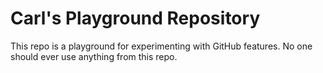 # Carl's Playground Repository
This repo is a playground for experimenting with GitHub features. No one should ever use anything from this repo.

